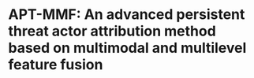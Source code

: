 # APT-MMF: An advanced persistent threat actor attribution method based on multimodal and multilevel feature fusion
